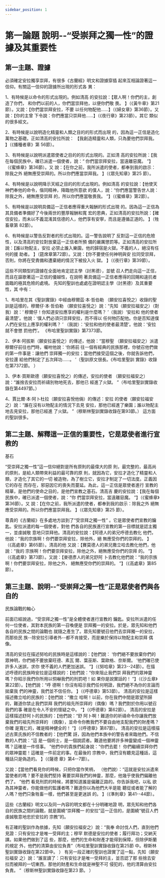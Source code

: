 ```yaml
---
sidebar_position: 1
---
```


# 第一論題 說明--“受崇拜之獨一性”的證據及其重要性

## 第一主題、證據

必須確定安拉獨享崇拜，有很多《古蘭經》明文和證據穿插
起來互相論證著這一信仰。有關這一信仰的證據所出現的形式各
異：

1、有時候是以命令的形式出現的。例如清高
的安拉說：【眾人啊！你們的主，創造了你們，
和你們以前的人，你們當崇拜他，以便你們敬
畏。 】（《黃牛章》第21節）。又說：【你們當崇拜安拉，不要
以任何物配他……】（《婦女章》第36節）。又說：【你的主曾
下令說：你們應當只崇拜他……】（《夜行章》第23節）。其它
類似的很多經文。

2、有時候是以說明造化精靈和人類之目的的形式而出現
的，因為這一正信是造化萬物之基礎。正如清高的安拉所說：
【我創造精靈和人類，只為要他們崇拜我。 】（《播種者章》第
56節）。

3、有時候是以說明派遣眾使者之目的的形式出現的。正如清
高的安拉所說：【我在每個民族中，確已派遣一個使者，說：“
你們當崇拜安拉，當遠離惡魔。 ”】（《蜜蜂章》第36節）。又
說：【在你之前，我所派遣的使者，都奉到我的啟示：除我之外
絕無應受崇拜的。所以你們應當崇拜我。 】（《眾先知章》第25
節）。

4、有時候是以說明降示天經之目的的形式出現的。例如清高
的安拉說：【他使天神們奉他的命令，偕同精神，降臨他所意欲
的僕人，說：“你們應當警告世人說：除我之外，絕無應受崇拜
的，所以你們應當敬畏我。 ”】（《蜜蜂章》第2節）。

5、有時候是以說明具備這一正信者應得重大報酬的形式出現
的。因為這一正信為其具備者準備好了今後兩世的豐厚報酬和寬
宏的恩典，正如清高的安拉所說：【確信安拉，而未以不義混淆其信德的人，他們享有安寧，而且是遵循正道的。 】（牲畜章第
82節）。

6、有時候是以警告反對者的形式出現的。這一警告說明了
反對這一正信的危險性，以及清高的安拉對放棄這一正信者所預
備的嚴厲懲罰等。正如清高的安拉所說：【誰以物配主，安拉
必禁止誰入樂園，他的歸宿是火獄。不義的人，絕沒有任何的援
助者。 】（筵席章第72節）。又說：【你不要使任何神明與安
拉同受崇拜，否則，你將在受責備和遭棄絕的情況下被投入火
獄。 】（《夜行章》第39節）。

這些不同類型的證據在全面地肯定認主學（討黑德），並號
召人們走向這一正信，而且在謳歌著這一正信的優越性，在說明
著具備這一正信者應得的回賜和違抗者面臨的極其危險的處境。
先知的聖訓也處處在證明認主學（討黑德）及其重要性，其
中有：

1、布哈里在其《聖訓實錄》中經由穆爾茲·本·哲伯勒
（願安拉喜悅之）收錄的聖訓是這樣的，穆爾仔·本·哲伯勒
（願安拉喜悅之）說：“先知（願安拉福安之）（對我）說：‘
穆爾仔！你知道安拉應享的權利是什麼嗎？ ’（我說）‘安拉和
他的使者最清楚’。他說：‘僕人們必須只崇拜安拉，而不得以
任何物匹配他。你是否知道僕人們在安拉上應享的權利嗎？ ’
（我說）：‘安拉和他的使者最清楚’。他說：‘安拉就不會懲
罰他們’。 《布哈里聖訓實錄》第7373節。

2、伊本·阿拔斯（願安拉喜悅之）的傳述，他說：“當穆聖
（願安拉福安之）派遣穆爾仔前往也門時，囑咐他說：‘你將前
往一個有經典的民族那裡，你號召他們做的第一件事是：讓他們
崇拜獨一的安拉；當他們接受這個之後，你就告訴他們，安拉還
給他們制定了五次拜功……。 ’（聖訓原文很長。《布哈里聖訓
實錄》收錄在第7372節。 ）

3、伊本·買斯歐德（願安拉喜悅之）的傳述，安拉的使者
（願安拉福安之）說：“誰捨去安拉而祈禱別物地死去，那他已
經進了火獄。 ”（布哈里聖訓實錄收錄在第4497節。）

4、賈比爾·本·阿卜杜拉（願安拉喜悅他倆）的傳述：安拉
的使者（願安拉福安之）說：“誰在沒有以物配主的情況下去見
安拉，那他已經進了樂園；誰以物配主地去見安拉，那他已經進
了火獄。 ”（穆斯林聖訓實錄收錄在第93節。）
這方面的聖訓很多。

## 第二主題、解釋這一正信的重要性，它是眾使者進行宣教的
基石

“受崇拜之獨一性”這一信仰絕對是所有原則的最偉大的原
則，最完整的，最高尚的原則，是給人類帶來利益的最可靠的原
則，就因為它，安拉才造化了精靈和人類，才造化了其它的一切
被造物，為了樹立它，安拉才制定了一切法度。正義因它的存在
而存在，邪惡因它的喪失而蔓延。為此，這一正信是眾使者進行
宣教的精華，是他們的使命之目的，是他們宣教之基石。清高吉
慶的安拉說：【我在每個民族中，確已派遣一個使者，說：“你
們當崇拜安拉，當遠離惡魔。 ”】（《蜜蜂章》第36節）。又
說：【在你之前，我所派遣的使者，都奉到我的啟示：除我之外
絕無應受崇拜的。所以你們應當崇拜我。 】（《眾先知章》第25
節）。

尊貴的《古蘭經》在多處地方談到了“受崇拜之獨一性”
。它是眾使者們宣教的鑰匙。安拉派遣的每一個使者，對他
們各自的民族進行宣教的第一目標就是認主獨一，並虔誠敬
意地只崇拜他。清高的安拉說：【阿德人的弟兄呼德去教化
他們，他說：“我的宗族啊！你們要崇拜安拉，除他外，絕
無應受你們的崇拜的。 】（《高處章》第65節）。清高的他
又說：【賽莫德人的弟兄撒立哈去教化他們，他說：“我的
宗族啊！你們要崇拜安拉，除他之外，絕無應受你們的崇拜
的。 ”】（《高處章》第73節）。又說：【麥德彥人的弟兄舒阿
卜去教化他們說：“我的宗族啊！你們要崇拜安拉，除他之外，
絕無應受你們的崇拜的。 ”】（《高處章》第85節）。

## 第三主題、說明--“受崇拜之獨一性”正是眾使者們與各自的
民族論戰的軸心

前面已經說過，“受崇拜之獨一性”是全體使者進行宣教的
鑰匙。安拉所派遣的任何一位使者，其對本民族的第一召喚便是
崇拜獨一的安拉。於是，眾先知和他們各自的民族之間的論戰也
就隨之產生了。眾先知要號召他們去崇拜獨一的安拉，而那些民
族--除安拉引導者外--都不肯接受，而是樂於保持以物配主和崇拜
偶像。

清高的安拉在描述努哈的民族時是這樣說的：【他們說：
‘你們絕不要放棄你們的眾神明，你們絕不要放棄旺德、素瓦
爾、葉巫斯、葉歐格、奈斯爾。 ’他們確已使許多人迷誤，求你
使不義的人們更加迷誤。 ”】（《努哈章》第23--24節）。在描
述呼德的民族時安拉是這樣說的：【他們說：“你來阻止我們崇
拜我們的眾神靈嗎？你昭示我們你所用以恫嚇我們的刑罰吧！如
果你是說實話的！ ”】（《沙丘章》第22節）。【他們說：“呼
德啊！你沒有昭示我們任何明證，我們絕不為你的言論而拋棄我
們的神靈，我們並不信任你。 】（《呼德章》第53節）。
清高的安拉是這樣描述撒立哈的民族的：【他們說：“撒立
哈啊！以前，你在我們中間是眾望所歸的，難道你禁止我們崇拜
我們的祖先所崇拜的（偶像）嗎？我們對於你用以號召我們的事
確是在令人不安的懷疑之中。 ”】（《呼德章》第62節）。
清高的安拉是這樣描述舒阿卜的民族的：【他們說：“舒
阿卜啊！難道你的祈禱命令你讓我們放棄我們的祖先所崇拜的
（偶像），並命令你教我們不要自由地支配我們的財產嗎？你確
是寬仁的，確是精神健全的！ ”】（《呼德章》第87節）。
清高的安拉是這樣描述古萊氏族的不信教者的：【他們驚
訝，因為他們本族中的警告者來臨他們。不信教的人們說：“這
是一個術士，是一個說謊者。難道他要將許多神靈變成一個神靈
嗎？這確是一件怪事。 ”他們中的貴族們起身說：“你們去罷！
你們繼續崇拜你們的眾神靈罷！這確是一件前定的事。在最後的
宗教中，我們沒有聽見這種話，這種話只是偽造的。 】（《薩德
章》第4--7節）。

又說：【當他們看見你的時候，只把你當作笑柄，
（他們說）：“這就是安拉派遣來當使者的嗎？要不是我們堅持
著要崇拜我們的神靈，那麼，他幾乎使我們偏離他們了。 ”他們
看見刑罰的時候，將要知道誰是偏離正路的。你告訴我吧，以私
欲為其神靈者，你能做他的監護者嗎？難道你以為他們大半是能
聽從或者能了解的人嗎？他們只象牲畜一樣，他們甚至是更迷誤
的。 】（《準則章》第41--44節）。

這些《古蘭經》明文以及同一內容的明文都在十分明確地證
明，眾先知和他們各自的民族之間的論戰，就是圍繞“崇拜獨一
的安拉”這一正信的，是圍繞“號召人們虔誠敬意地忠於安拉的
宗教”的。

有正確的聖訓作為依據，先知（願安拉福安之）說：“我奉
命討伐人們，直到他們見證：只有安拉才是唯一受拜的主；穆罕
默德是安拉的使者；履行拜功；交納天課。如果他們做到了這
些，那麼，他們的生命和財產才能得到保障，但除伊斯蘭的規定
外，他們的清算由安拉負責”（布哈里聖訓實錄收錄在第25節
中。穆斯林聖訓實錄收錄在第22節中。 ）
有另一段正確的聖訓也證實了這一點，先知（願安拉福安
之）說：“誰宣讀了：只有安拉才是唯一受拜的主，並否認了那
些捨去安拉而被拜的一切東西，那他的財產和生命就是神聖不可
侵犯的，他的清算由安拉負責。 ”（穆斯林聖訓實錄收錄在第23
節。 ）